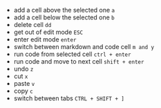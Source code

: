 - add a cell above the selected one `a` 
- add a cell below the selected one `b` 
- delete cell `dd` 
- get out of edit mode `ESC`
- enter edit mode `enter`
- switch between markdown and code cell `m and y`
- run code from selected cell `ctrl + enter`
- run code and move to next cell `shift + enter`
- undo `z`
- cut `x`
- paste `v`
- copy `c`
- switch between tabs `CTRL + SHIFT + ]`



